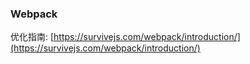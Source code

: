 ### Webpack
优化指南: [https://survivejs.com/webpack/introduction/](https://survivejs.com/webpack/introduction/)

